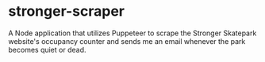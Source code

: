 # stronger-scraper
A Node application that utilizes Puppeteer to scrape the Stronger Skatepark website's occupancy counter and sends me an email whenever the park becomes quiet or dead.
